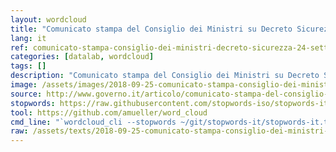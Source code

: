 ```yaml
---
layout: wordcloud
title: "Comunicato stampa del Consiglio dei Ministri su Decreto Sicurezza e Immigrazione, 24 settembre 2018"
lang: it
ref: comunicato-stampa-consiglio-dei-ministri-decreto-sicurezza-24-settembre-2018
categories: [datalab, wordcloud]
tags: []
description: "Comunicato stampa del Consiglio dei Ministri su Decreto Sicurezza e Immigrazione, 24 settembre 2018"
image: /assets/images/2018-09-25-comunicato-stampa-consiglio-dei-ministri-decreto-sicurezza-24-settembre-2018.jpg
source: http://www.governo.it/articolo/comunicato-stampa-del-consiglio-dei-ministri-n-20/10026
stopwords: https://raw.githubusercontent.com/stopwords-iso/stopwords-it/master/stopwords-it.txt
tool: https://github.com/amueller/word_cloud
cmd_line: "`wordcloud_cli --stopwords ~/git/stopwords-it/stopwords-it.txt --imagefile 2018-09-25-comunicato-stampa-consiglio-dei-ministri-decreto-sicurezza-24-settembre-2018.jpg --background black --width 1080 --height 1350 < 2018-09-25-comunicato-stampa-consiglio-dei-ministri-decreto-sicurezza-24-settembre-2018.txt`"
raw: /assets/texts/2018-09-25-comunicato-stampa-consiglio-dei-ministri-decreto-sicurezza-24-settembre-2018.txt
---
```

